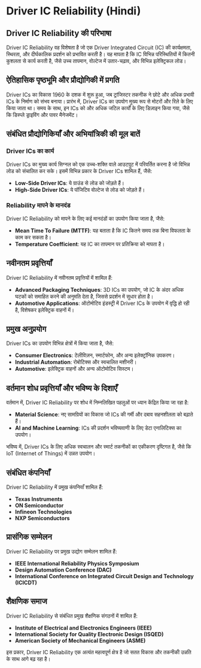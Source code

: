 # Driver IC Reliability (Hindi)

## Driver IC Reliability की परिभाषा

Driver IC Reliability वह विशेषता है जो एक Driver Integrated Circuit (IC) की कार्यक्षमता, स्थिरता, और दीर्घकालिक प्रदर्शन को प्रभावित करती है। यह मापता है कि IC विभिन्न परिस्थितियों में कितनी कुशलता से कार्य करती है, जैसे उच्च तापमान, वोल्टेज में उतार-चढ़ाव, और विभिन्न इलेक्ट्रिकल लोड। 

## ऐतिहासिक पृष्ठभूमि और प्रौद्योगिकी में प्रगति

Driver ICs का विकास 1960 के दशक में शुरू हुआ, जब ट्रांजिस्टर तकनीक ने छोटे और अधिक प्रभावी ICs के निर्माण को संभव बनाया। प्रारंभ में, Driver ICs का उपयोग मुख्य रूप से मोटरों और रिले के लिए किया जाता था। समय के साथ, इन ICs को और अधिक जटिल कार्यों के लिए डिज़ाइन किया गया, जैसे कि डिस्प्ले ड्राइविंग और पावर मैनेजमेंट।

## संबंधित प्रौद्योगिकियाँ और अभियांत्रिकी की मूल बातें

### Driver ICs का कार्य

Driver ICs का मुख्य कार्य सिग्नल को एक उच्च-शक्ति वाले आउटपुट में परिवर्तित करना है जो विभिन्न लोड को संचालित कर सके। इसमें विभिन्न प्रकार के Driver ICs शामिल हैं, जैसे:

- **Low-Side Driver ICs**: ये ग्राउंड से लोड को जोड़ते हैं।
- **High-Side Driver ICs**: ये पॉजिटिव वोल्टेज से लोड को जोड़ते हैं।
  
### Reliability मापने के मानदंड

Driver IC Reliability को मापने के लिए कई मानदंडों का उपयोग किया जाता है, जैसे:

- **Mean Time To Failure (MTTF)**: यह बताता है कि IC कितने समय तक बिना विफलता के काम कर सकता है।
- **Temperature Coefficient**: यह IC का तापमान पर प्रतिक्रिया को मापता है।

## नवीनतम प्रवृत्तियाँ

Driver IC Reliability में नवीनतम प्रवृत्तियों में शामिल हैं:

- **Advanced Packaging Techniques**: 3D ICs का उपयोग, जो IC के अंदर अधिक घटकों को समाहित करने की अनुमति देता है, जिससे प्रदर्शन में सुधार होता है।
- **Automotive Applications**: ऑटोमोटिव इंडस्ट्री में Driver ICs के उपयोग में वृद्धि हो रही है, विशेषकर इलेक्ट्रिक वाहनों में।

## प्रमुख अनुप्रयोग

Driver ICs का उपयोग विभिन्न क्षेत्रों में किया जाता है, जैसे:

- **Consumer Electronics**: टेलीविज़न, स्मार्टफोन, और अन्य इलेक्ट्रॉनिक उपकरण।
- **Industrial Automation**: रोबोटिक्स और स्वचालित मशीनरी।
- **Automotive**: इलेक्ट्रिक वाहनों और अन्य ऑटोमोटिव सिस्टम।

## वर्तमान शोध प्रवृत्तियाँ और भविष्य के दिशाएँ

वर्तमान में, Driver IC Reliability पर शोध में निम्नलिखित पहलुओं पर ध्यान केंद्रित किया जा रहा है:

- **Material Science**: नए सामग्रियों का विकास जो ICs की गर्मी और दबाव सहनशीलता को बढ़ाते हैं।
- **AI and Machine Learning**: ICs की प्रदर्शन भविष्यवाणी के लिए डेटा एनालिटिक्स का उपयोग।
  
भविष्य में, Driver ICs के लिए अधिक स्वचालन और स्मार्ट तकनीकों का एकीकरण दृष्टिगत है, जैसे कि IoT (Internet of Things) में उन्नत उपयोग।

## संबंधित कंपनियाँ

Driver IC Reliability में प्रमुख कंपनियाँ शामिल हैं:

- **Texas Instruments**
- **ON Semiconductor**
- **Infineon Technologies**
- **NXP Semiconductors**

## प्रासंगिक सम्मेलन

Driver IC Reliability पर प्रमुख उद्योग सम्मेलन शामिल हैं:

- **IEEE International Reliability Physics Symposium**
- **Design Automation Conference (DAC)**
- **International Conference on Integrated Circuit Design and Technology (ICICDT)**

## शैक्षणिक समाज

Driver IC Reliability से संबंधित प्रमुख शैक्षणिक संगठनों में शामिल हैं:

- **Institute of Electrical and Electronics Engineers (IEEE)**
- **International Society for Quality Electronic Design (ISQED)**
- **American Society of Mechanical Engineers (ASME)** 

इस प्रकार, Driver IC Reliability एक अत्यंत महत्वपूर्ण क्षेत्र है जो सतत विकास और तकनीकी उन्नति के साथ आगे बढ़ रहा है।
